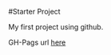#Starter Project

My first project using github.

GH-Pags url [here](https://pate0418.github.io/starter/)
